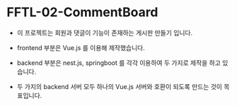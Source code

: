 # FFTL-02-CommentBoard

- 이 프로젝트는 회원과 댓글이 기능이 존재하는 게시판 만들기 입니다.
- frontend 부분은 Vue.js 를 이용해 제작했습니다.
- backend 부분은 nest.js, springboot 를 각각 이용하여 두 가지로 제작을 하고 있습니다.

- 두 가지의 backend 서버 모두 하나의 Vue.js 서버와 호환이 되도록 만드는 것이 목표입니다.
